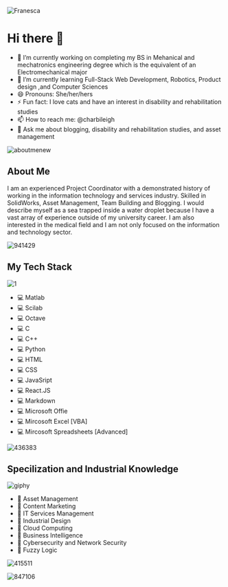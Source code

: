 ![Franesca](https://user-images.githubusercontent.com/44195461/126047903-9a520d1a-aa8e-4ad3-b1f9-acaa2c117a5a.png)


# Hi there 👋

- 🔭 I’m currently working on completing my BS in Mehanical and mechatronics engineering degree which is the equivalent of an Electromechanical major
- 🌱 I’m currently learning Full-Stack Web Development, Robotics, Product design ,and Computer Sciences
- 😄 Pronouns: She/her/hers
- ⚡ Fun fact: I love cats and have an interest in disability and rehabilitation studies
- 📫 How to reach me: @charbileigh
- 💬 Ask me about blogging, disability and rehabilitation studies, and asset management

![aboutmenew](https://user-images.githubusercontent.com/44195461/126047965-2a82f53e-3b48-4649-ba4d-52e5ac0edb79.gif)


## About Me

I am an experienced Project Coordinator with a demonstrated history of working in the information technology and services industry. Skilled in SolidWorks, Asset Management, Team Building and Blogging. I would describe myself as a sea trapped inside a water droplet because I have a vast array of experience outside of my university career. I am also interested in the medical field and I am not only focused on the information and technology sector.

![941429](https://user-images.githubusercontent.com/44195461/126048933-724589e7-8ede-4d1a-a8a7-9c0996a65107.jpg)
## My Tech Stack

![1](https://user-images.githubusercontent.com/44195461/126049658-dc73611b-071e-4000-b400-55c1eccd675f.gif)

- :computer: Matlab
- :computer: Scilab
- :computer: Octave
- :computer: C
- :computer: C++
- :computer: Python
- :computer: HTML
- :computer: CSS
- :computer: JavaSript    
- :computer: React.JS
- :computer: Markdown
- :computer: Microsoft Offie
- :computer: Mircosoft Excel [VBA]
- :computer: Mircosoft Spreadsheets [Advanced]

![436383](https://user-images.githubusercontent.com/44195461/126049310-cdbf587d-9ccb-4794-82f5-a79c3e76a79f.jpg)



## Specilization and Industrial Knowledge
![giphy](https://user-images.githubusercontent.com/44195461/126049668-0454deff-59a7-4080-a49a-2ef5ee970399.gif)


- :briefcase: Asset Management  
- :briefcase: Content Marketing
- :briefcase: IT Services Management
- :briefcase: Industrial Design 
- :briefcase: Cloud Computing
- :briefcase: Business Intelligence 
- :briefcase: Cybersecurity and Network Security
- :briefcase: Fuzzy Logic




![415511](https://user-images.githubusercontent.com/44195461/126048133-b9652d5e-0835-44e4-b1b5-b42746af5e74.jpg)

![847106](https://user-images.githubusercontent.com/44195461/126048249-f6c1acb0-bb5d-4ea7-a119-f8ec0c732d7c.jpg)





<!--
**charbileigh/charbileigh** is a ✨ _special_ ✨ repository because its `README.md` (this file) appears on your GitHub profile.
-->

